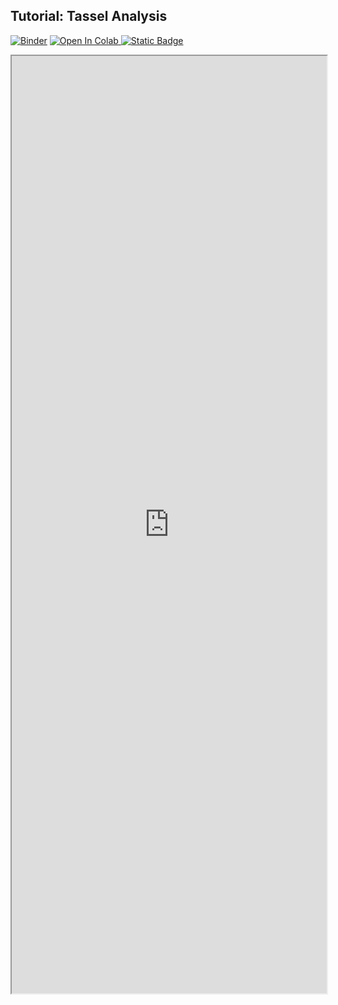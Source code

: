 ## Tutorial: Tassel Analysis


[![Binder](https://mybinder.org/badge_logo.svg)](https://mybinder.org/v2/gh/danforthcenter/plantcv-tasselyzer-tutorial/HEAD)
<a target="_blank" href="https://colab.research.google.com/github/danforthcenter/plantcv-tasselyzer-tutorial/">
  <img src="https://colab.research.google.com/assets/colab-badge.svg" alt="Open In Colab"/>
</a>
  [![Static Badge](https://img.shields.io/badge/Open%20on%20GitHub-black?logo=github)](https://github.com/danforthcenter/plantcv-tasselyzer-tutorial)

<iframe src="https://nbviewer.jupyter.org/github/danforthcenter/plantcv-tasselyzer-tutorial/blob/main/index.ipynb" width="100%" height="1500px"></iframe>
